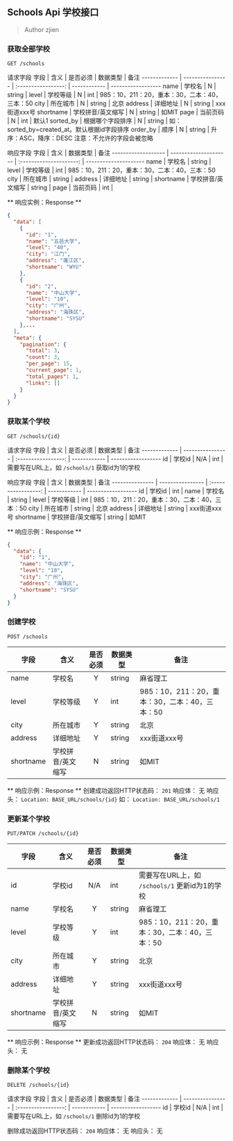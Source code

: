 ## Schools Api 学校接口

> Author zjien


### 获取全部学校
`GET /schools`

请求字段
字段 | 含义 | 是否必须 | 数据类型 | 备注
------------- | ---------------- | :-----------------: | ------------ | ------------------
name | 学校名 | N | string | 
level | 学校等级 | N | int | 985：10，211：20，重本：30，二本：40，三本：50
city | 所在城市 | N | string | 北京
address | 详细地址 | N | string | xxx街道xxx号
shortname | 学校拼音/英文缩写 | N | string | 如MIT
page | 当前页码 | N | int | 默认1
sorted_by | 根据哪个字段排序 | N | string | 如：sorted_by=created_at。默认根据id字段排序
order_by | 顺序 | N | string | 升序：ASC，降序：DESC
注意：不允许的字段会被忽略

响应字段
字段 | 含义 | 数据类型 | 备注
------------------- | --------------------- | :---------------------: | ---------------------
name | 学校名 | string | 
level | 学校等级 | int | 985：10，211：20，重本：30，二本：40，三本：50
city | 所在城市 | string |
address | 详细地址 | string | 
shortname | 学校拼音/英文缩写 | string | 
page | 当前页码 | int |

** 响应实例：Response **
```json
{
  "data": [
    {
      "id": "1",
      "name": "五邑大学",
      "level": "40",
      "city": "江门",
      "address": "蓬江区",
      "shortname": "WYU"
    },
    {
      "id": "2",
      "name": "中山大学",
      "level": "10",
      "city": "广州",
      "address": "海珠区",
      "shortname": "SYSU"
    },...
  ],
  "meta": {
    "pagination": {
      "total": 3,
      "count": 3,
      "per_page": 15,
      "current_page": 1,
      "total_pages": 1,
      "links": []
    }
  }
}
```


### 获取某个学校
`GET /schools/{id}`

请求字段
字段 | 含义 | 是否必须 | 数据类型 | 备注
------------- | ---------------- | :-----------------: | ------------ | ------------------
id | 学校id | N/A | int | 需要写在URL上，如 `/schools/1` 获取id为1的学校

响应字段
字段 | 含义 | 数据类型 | 备注
--------------- | ---------------- | :-----------------: | ------------ | ------------------
id | 学校id | int |
name | 学校名 | string | 
level | 学校等级 | int | 985：10，211：20，重本：30，二本：40，三本：50
city | 所在城市 | string | 北京
address | 详细地址 | string | xxx街道xxx号
shortname | 学校拼音/英文缩写 | string | 如MIT

** 响应示例：Response **
```json
{
  "data": {
    "id": "1",
    "name": "中山大学",
    "level": "10",
    "city": "广州",
    "address": "海珠区",
    "shortname": "SYSU"
  }
}
```


### 创建学校
`POST /schools`

字段 | 含义 | 是否必须 | 数据类型 | 备注
------------- | ---------------- | :-----------------: | ------------ | ------------------
name | 学校名 | Y | string | 麻省理工
level | 学校等级 | Y | int | 985：10，211：20，重本：30，二本：40，三本：50
city | 所在城市 | Y | string | 北京
address | 详细地址 | Y | string | xxx街道xxx号
shortname | 学校拼音/英文缩写 | N | string | 如MIT

** 响应示例：Response **
创建成功返回HTTP状态码： `201`
响应体： 无
响应头： `Location: BASE_URL/schools/{id}` 如： `Location: BASE_URL/schools/1`


### 更新某个学校
`PUT/PATCH /schools/{id}`

字段 | 含义 | 是否必须 | 数据类型 | 备注
------------- | ---------------- | :-----------------: | ------------ | ------------------
id | 学校id | N/A | int | 需要写在URL上，如 `/schools/1` 更新id为1的学校
name | 学校名 | Y | string | 麻省理工
level | 学校等级 | Y | int | 985：10，211：20，重本：30，二本：40，三本：50
city | 所在城市 | Y | string | 北京
address | 详细地址 | Y | string | xxx街道xxx号
shortname | 学校拼音/英文缩写 | N | string | 如MIT
    
** 响应示例：Response **
更新成功返回HTTP状态码： `204`
响应体： 无
响应头： 无


### 删除某个学校
`DELETE /schools/{id}`

请求字段
字段 | 含义 | 是否必须 | 数据类型 | 备注
------------- | ---------------- | :-----------------: | ------------ | ------------------
id | 学校id | N/A | int | 需要写在URL上，如 `/schools/1` 删除id为1的学校

删除成功返回HTTP状态码： `204`
响应体： 无
响应头： 无